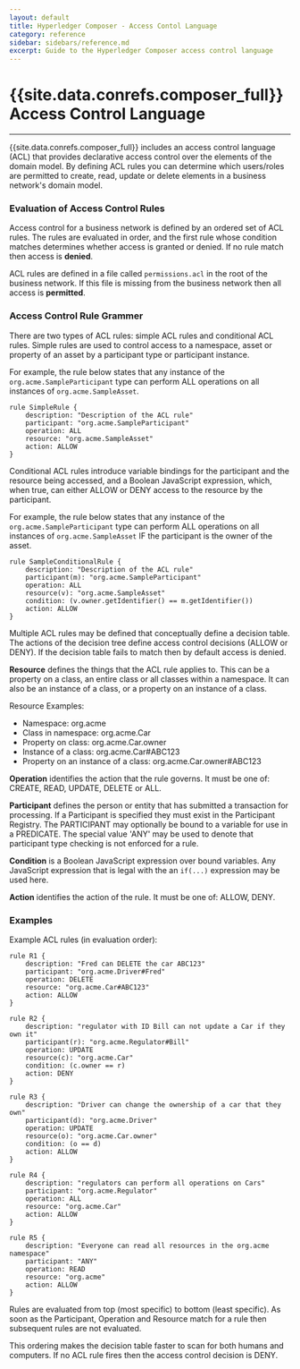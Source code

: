 ```yaml
---
layout: default
title: Hyperledger Composer - Access Contol Language
category: reference
sidebar: sidebars/reference.md
excerpt: Guide to the Hyperledger Composer access control language
---
```


# {{site.data.conrefs.composer_full}} Access Control Language

---

{{site.data.conrefs.composer_full}} includes an access control language (ACL) that provides declarative access control over the elements of the domain model. By defining ACL rules you can determine which users/roles are permitted to create, read, update or delete elements in a business network's domain model.

### Evaluation of Access Control Rules

Access control for a business network is defined by an ordered set of ACL rules. The rules are evaluated in order, and the first rule whose condition matches determines whether access is granted or denied. If no rule match then access is **denied**.

ACL rules are defined in a file called `permissions.acl` in the root of the business network. If this file is missing from the business network then all access is **permitted**.

### Access Control Rule Grammer

There are two types of ACL rules: simple ACL rules and conditional ACL rules. Simple rules are used to control access to a namespace, asset or property of an asset by a participant type or participant instance.

For example, the rule below states that any instance of the `org.acme.SampleParticipant` type can perform ALL operations on all instances of `org.acme.SampleAsset`.

````
rule SimpleRule {
    description: "Description of the ACL rule"
    participant: "org.acme.SampleParticipant"
    operation: ALL
    resource: "org.acme.SampleAsset"
    action: ALLOW
}
````

Conditional ACL rules introduce variable bindings for the participant and the resource being accessed, and a Boolean JavaScript expression, which, when true, can either ALLOW or DENY access to the resource by the participant.

For example, the rule below states that any instance of the `org.acme.SampleParticipant` type can perform ALL operations on all instances of `org.acme.SampleAsset` IF the participant is the owner of the asset.

````
rule SampleConditionalRule {
    description: "Description of the ACL rule"
    participant(m): "org.acme.SampleParticipant"
    operation: ALL
    resource(v): "org.acme.SampleAsset"
    condition: (v.owner.getIdentifier() == m.getIdentifier())
    action: ALLOW
}
````

Multiple ACL rules may be defined that conceptually define a decision table. The actions of the decision tree define access control decisions (ALLOW or DENY). If the decision table fails to match then by default access is denied.

**Resource** defines the things that the ACL rule applies to. This can be a property on a class, an entire class or all classes within a namespace. It can also be an instance of a class, or a property on an instance of a class.

Resource Examples:
- Namespace: org.acme
- Class in namespace: org.acme.Car
- Property on class: org.acme.Car.owner
- Instance of a class: org.acme.Car#ABC123
- Property on an instance of a class: org.acme.Car.owner#ABC123

**Operation** identifies the action that the rule governs. It must be one of: CREATE, READ, UPDATE, DELETE or ALL.

**Participant** defines the person or entity that has submitted a transaction for processing. If a Participant is specified they must exist in the Participant Registry. The PARTICIPANT may optionally be bound to a variable for use in a PREDICATE. The special value 'ANY' may be used to denote that participant type checking is not enforced for a rule.

**Condition** is a Boolean JavaScript expression over bound variables. Any JavaScript expression that is legal with the an `if(...)` expression may be used here.

**Action** identifies the action of the rule. It must be one of: ALLOW, DENY.

### Examples

Example ACL rules (in evaluation order):

```
rule R1 {
    description: "Fred can DELETE the car ABC123"
    participant: "org.acme.Driver#Fred"
    operation: DELETE
    resource: "org.acme.Car#ABC123"
    action: ALLOW
}

rule R2 {
    description: "regulator with ID Bill can not update a Car if they own it"
    participant(r): "org.acme.Regulator#Bill"
    operation: UPDATE
    resource(c): "org.acme.Car"
    condition: (c.owner == r)
    action: DENY
}

rule R3 {
    description: "Driver can change the ownership of a car that they own"
    participant(d): "org.acme.Driver"
    operation: UPDATE
    resource(o): "org.acme.Car.owner"
    condition: (o == d)
    action: ALLOW
}

rule R4 {
    description: "regulators can perform all operations on Cars"
    participant: "org.acme.Regulator"
    operation: ALL
    resource: "org.acme.Car"
    action: ALLOW
}

rule R5 {
    description: "Everyone can read all resources in the org.acme namespace"
    participant: "ANY"
    operation: READ
    resource: "org.acme"
    action: ALLOW
}
```

Rules are evaluated from top (most specific) to bottom (least specific). As soon as the Participant, Operation and Resource match for a rule then subsequent rules are not evaluated.

This ordering makes the decision table faster to scan for both humans and computers. If no ACL rule fires then the access control decision is DENY.
